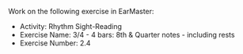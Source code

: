 Work on the following exercise in EarMaster:
- Activity: Rhythm Sight-Reading
- Exercise Name: 3/4 - 4 bars: 8th & Quarter notes - including rests
- Exercise Number: 2.4
